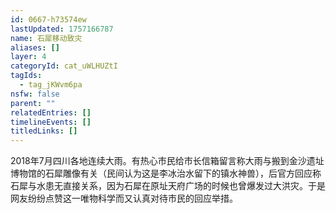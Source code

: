 ```yaml
---
id: 0667-h73574ew
lastUpdated: 1757166787
name: 石犀移动致灾
aliases: []
layer: 4
categoryId: cat_uWLHUZtI
tagIds:
  - tag_jKWvm6pa
nsfw: false
parent: ""
relatedEntries: []
timelineEvents: []
titledLinks: []
---
```


2018年7月四川各地连续大雨。有热心市民给市长信箱留言称大雨与搬到金沙遗址博物馆的石犀雕像有关（民间认为这是李冰治水留下的镇水神兽），后官方回应称石犀与水患无直接关系，因为石犀在原址天府广场的时候也曾爆发过大洪灾。于是网友纷纷点赞这一唯物科学而又认真对待市民的回应举措。